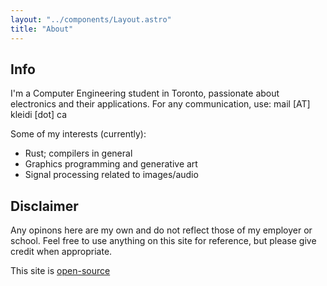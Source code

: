 ```yaml
---
layout: "../components/Layout.astro"
title: "About"
---
```


## Info

I'm a Computer Engineering student in Toronto, passionate about electronics and
their applications. For any communication, use: mail [AT] kleidi [dot] ca

Some of my interests (currently):

- Rust; compilers in general
- Graphics programming and generative art
- Signal processing related to images/audio

## Disclaimer

Any opinons here are my own and do not reflect those of my employer or school.
Feel free to use anything on this site for reference, but please give credit
when appropriate.

This site is [open-source](https://github.com/kbujari/kleidi.ca)
